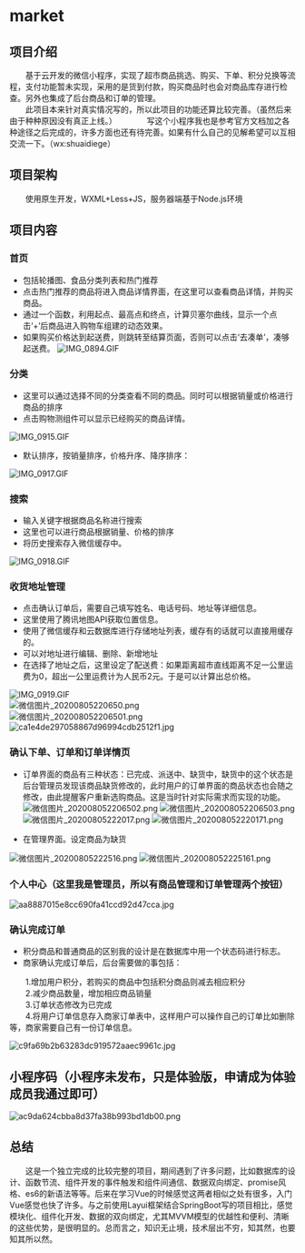 # market

## 项目介绍

　　基于云开发的微信小程序，实现了超市商品挑选、购买、下单、积分兑换等流程，支付功能暂未实现，采用的是货到付款，购买商品时也会对商品库存进行检查。另外也集成了后台商品和订单的管理。  
　　此项目本来针对真实情况写的，所以此项目的功能还算比较完善。（虽然后来由于种种原因没有真正上线。）　　
　　写这个小程序我也是参考官方文档加之各种途径之后完成的，许多方面也还有待完善。如果有什么自己的见解希望可以互相交流一下。（wx:shuaidiege）

## 项目架构
　　使用原生开发，WXML+Less+JS，服务器端基于Node.js环境

## 项目内容
### 首页
- 包括轮播图、食品分类列表和热门推荐
- 点击热门推荐的商品将进入商品详情界面，在这里可以查看商品详情，并购买商品。
- 通过一个函数，利用起点、最高点和终点，计算贝塞尔曲线，显示一个点击‘+’后商品进入购物车组建的动态效果。
- 如果购买价格达到起送费，则跳转至结算页面，否则可以点击‘去凑单’，凑够起送费。
 ![IMG_0894.GIF](http://ww1.sinaimg.cn/mw690/006Ri855gy1ghg43e09trg30ch0m6x6s.gif)

### 分类
- 这里可以通过选择不同的分类查看不同的商品。同时可以根据销量或价格进行商品的排序
- 点击购物测组件可以显示已经购买的商品详情。

![IMG_0915.GIF](http://ww1.sinaimg.cn/large/006Ri855gy1ghg94y3jjjg306t0c4npd.gif)

- 默认排序，按销量排序，价格升序、降序排序：

![IMG_0917.GIF](http://ww1.sinaimg.cn/large/006Ri855gy1ghg98yop1eg309f0grhdt.gif)

### 搜索
- 输入关键字根据商品名称进行搜索
- 这里也可以进行商品根据销量、价格的排序
- 将历史搜索存入微信缓存中。

![IMG_0918.GIF](http://ww1.sinaimg.cn/large/006Ri855gy1ghg9bize5ig306u0c54qp.gif)

### 收货地址管理
- 点击确认订单后，需要自己填写姓名、电话号码、地址等详细信息。
- 这里使用了腾讯地图API获取位置信息。
- 使用了微信缓存和云数据库进行存储地址列表，缓存有的话就可以直接用缓存的。
- 可以对地址进行编辑、删除、新增地址
- 在选择了地址之后，这里设定了配送费：如果距离超市直线距离不足一公里运费为0，超出一公里运费计为人民币2元。于是可以计算出总价格。

![IMG_0919.GIF](http://ww1.sinaimg.cn/large/006Ri855gy1ghga3teiwig307u0dykjl.gif)  
![微信图片_20200805220650.png](http://ww1.sinaimg.cn/mw690/006Ri855gy1ghgaek6ggoj30yi1pcajq.jpg)  
![微信图片_202008052206501.png](http://ww1.sinaimg.cn/mw690/006Ri855gy1ghgael323yj30yi1pc7g4.jpg)  
![ca1e4de297058867d96994cdb2512f1.jpg](http://ww1.sinaimg.cn/mw690/006Ri855gy1ghgahfc34lj30u01hc773.jpg)  

### 确认下单、订单和订单详情页
- 订单界面的商品有三种状态：已完成、派送中、缺货中，缺货中的这个状态是后台管理员发现该商品缺货修改的，此时用户的订单界面的商品状态也会随之修改，由此提醒客户重新选购商品。这是当时针对实际需求而实现的功能。
![微信图片_202008052206502.png](http://ww1.sinaimg.cn/mw690/006Ri855gy1ghgael8s6wj30yi1pc4b1.jpg)
![微信图片_202008052206503.png](http://ww1.sinaimg.cn/mw690/006Ri855gy1ghgael3zipj30yi1pcdn2.jpg)
![微信图片_20200805222017.png](http://ww1.sinaimg.cn/mw690/006Ri855gy1ghgasbqyhdj30yi1pck3d.jpg)
![微信图片_202008052220171.png](http://ww1.sinaimg.cn/mw690/006Ri855gy1ghgasb6b7kj30yi1pcgt2.jpg)

- 在管理界面。设定商品为缺货

![微信图片_20200805222516.png](http://ww1.sinaimg.cn/mw690/006Ri855gy1ghgaxpqslvj30yi1pc138.jpg)
![微信图片_202008052225161.png](http://ww1.sinaimg.cn/mw690/006Ri855gy1ghgaxq40kpj30yi1pc45o.jpg)

### 个人中心（这里我是管理员，所以有商品管理和订单管理两个按钮）
![aa8887015e8cc690fa41ccd92d47cca.jpg](http://ww1.sinaimg.cn/mw690/006Ri855gy1ghgb3gbc32j30yi1pcafb.jpg)

### 确认完成订单
- 积分商品和普通商品的区别我的设计是在数据库中用一个状态码进行标志。
- 商家确认完成订单后，后台需要做的事包括：

　　1.增加用户积分，若购买的商品中包括积分商品则减去相应积分  
　　2.减少商品数量，增加相应商品销量  
　　3.订单状态修改为已完成  
　　4.将用户订单信息存入商家订单表中，这样用户可以操作自己的订单比如删除等，商家需要自己有一份订单信息。

 ![c9fa69b2b63283dc919572aaec9961c.jpg](http://ww1.sinaimg.cn/large/006Ri855gy1ghgcgidpguj30yi1pcqbt.jpg)

## 小程序码（小程序未发布，只是体验版，申请成为体验成员我通过即可）
![ac9da624cbba8d37fa38b993bd1db00.png](http://ww1.sinaimg.cn/mw690/006Ri855gy1ghgc7cpvzkj305l05it94.jpg)

## 总结
　　这是一个独立完成的比较完整的项目，期间遇到了许多问题，比如数据库的设计、函数节流、组件开发的事件触发和组件间通信、数据双向绑定、promise风格、es6的新语法等等。后来在学习Vue的时候感觉这两者相似之处有很多，入门Vue感觉也快了许多。与之前使用Layui框架结合SpringBoot写的项目相比，感觉模块化、组件化开发、数据的双向绑定，尤其MVVM模型的优越性和便利、清晰的这些优势，是很明显的。总而言之，知识无止境，技术层出不穷，知其然，也要知其所以然。


